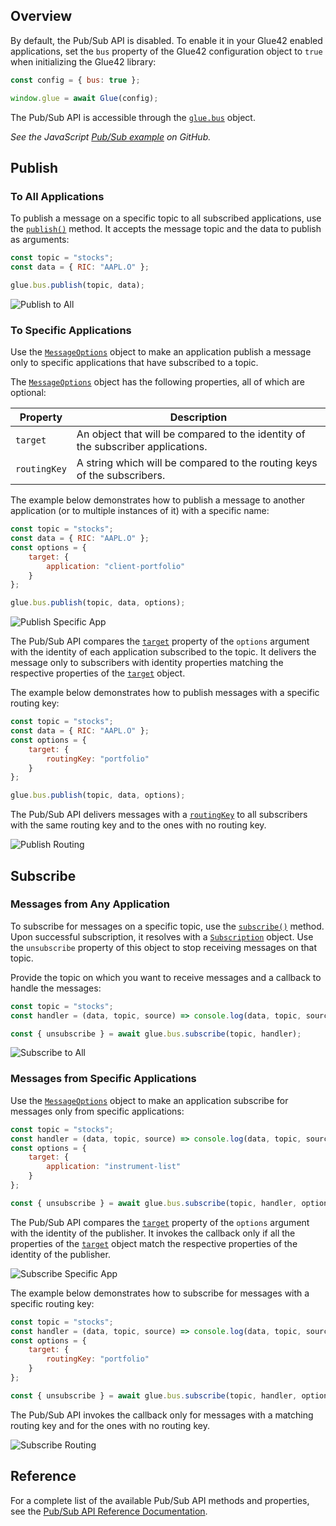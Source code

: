 ## Overview

By default, the Pub/Sub API is disabled. To enable it in your Glue42 enabled applications, set the `bus` property of the Glue42 configuration object to `true` when initializing the Glue42 library:

```javascript
const config = { bus: true };

window.glue = await Glue(config);
```

The Pub/Sub API is accessible through the [`glue.bus`](../../../../reference/glue/latest/pub%20sub/index.html) object.

*See the JavaScript [Pub/Sub example](https://github.com/Glue42/js-examples/tree/master/pub-sub-example) on GitHub.*

## Publish

### To All Applications

To publish a message on a specific topic to all subscribed applications, use the [`publish()`](../../../../reference/glue/latest/pub%20sub/index.html#API-publish) method. It accepts the message topic and the data to publish as arguments:

```javascript
const topic = "stocks";
const data = { RIC: "AAPL.O" };

glue.bus.publish(topic, data);
```

![Publish to All](../../../../images/pub-sub/pub-sub-all.gif)

### To Specific Applications

Use the [`MessageOptions`](../../../../reference/glue/latest/pub%20sub/index.html#MessageOptions) object to make an application publish a message only to specific applications that have subscribed to a topic.

The [`MessageOptions`](../../../../reference/glue/latest/pub%20sub/index.html#MessageOptions) object has the following properties, all of which are optional:

| Property | Description |
|----------|-------------|
| `target` | An object that will be compared to the identity of the subscriber applications. |
| `routingKey` | A string which will be compared to the routing keys of the subscribers. |


The example below demonstrates how to publish a message to another application (or to multiple instances of it) with a specific name:

```javascript
const topic = "stocks";
const data = { RIC: "AAPL.O" };
const options = {
    target: { 
        application: "client-portfolio" 
    }
};

glue.bus.publish(topic, data, options);
```

![Publish Specific App](../../../../images/pub-sub/pub-sub-specific-app.gif)

The Pub/Sub API compares the [`target`](../../../../reference/glue/latest/pub%20sub/index.html#MessageOptions-target) property of the `options` argument with the identity of each application subscribed to the topic. It delivers the message only to subscribers with identity properties matching the respective properties of the [`target`](../../../../reference/glue/latest/pub%20sub/index.html#MessageOptions-target) object.

The example below demonstrates how to publish messages with a specific routing key:

```javascript
const topic = "stocks";
const data = { RIC: "AAPL.O" };
const options = {
    target: { 
        routingKey: "portfolio" 
    }
};

glue.bus.publish(topic, data, options);
```

The Pub/Sub API delivers messages with a [`routingKey`](../../../../reference/glue/latest/pub%20sub/index.html#MessageOptions-routingKey) to all subscribers with the same routing key and to the ones with no routing key.

![Publish Routing](../../../../images/pub-sub/pub-sub-routing.gif)

## Subscribe

### Messages from Any Application

To subscribe for messages on a specific topic, use the [`subscribe()`](../../../../reference/glue/latest/pub%20sub/index.html#API-subscribe) method. Upon successful subscription, it resolves with a [`Subscription`](../../../../reference/glue/latest/pub%20sub/index.html#Subscription) object. Use the `unsubscribe` property of this object to stop receiving messages on that topic.

Provide the topic on which you want to receive messages and a callback to handle the messages:

```javascript
const topic = "stocks";
const handler = (data, topic, source) => console.log(data, topic, source);

const { unsubscribe } = await glue.bus.subscribe(topic, handler);
```

![Subscribe to All](../../../../images/pub-sub/pub-sub-all.gif)

### Messages from Specific Applications

Use the [`MessageOptions`](../../../../reference/glue/latest/pub%20sub/index.html#MessageOptions) object to make an application subscribe for messages only from specific applications:

```javascript
const topic = "stocks";
const handler = (data, topic, source) => console.log(data, topic, source);
const options = {
    target: {
        application: "instrument-list"
    }
};

const { unsubscribe } = await glue.bus.subscribe(topic, handler, options);
```

The Pub/Sub API compares the [`target`](../../../../reference/glue/latest/pub%20sub/index.html#MessageOptions-target) property of the `options` argument with the identity of the publisher. It invokes the callback only if all the properties of the [`target`](../../../../reference/glue/latest/pub%20sub/index.html#MessageOptions-target) object match the respective properties of the identity of the publisher.

![Subscribe Specific App](../../../../images/pub-sub/pub-sub-specific-app.gif)

The example below demonstrates how to subscribe for messages with a specific routing key:

```javascript
const topic = "stocks";
const handler = (data, topic, source) => console.log(data, topic, source);
const options = {
    target: {
        routingKey: "portfolio"
    }
};

const { unsubscribe } = await glue.bus.subscribe(topic, handler, options);
```

The Pub/Sub API invokes the callback only for messages with a matching routing key and for the ones with no routing key.

![Subscribe Routing](../../../../images/pub-sub/pub-sub-routing.gif)

## Reference

For a complete list of the available Pub/Sub API methods and properties, see the [Pub/Sub API Reference Documentation](../../../../reference/glue/latest/pub%20sub/index.html).
